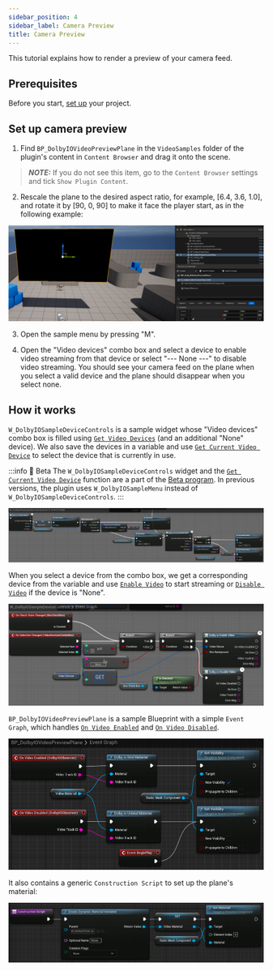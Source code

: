 ```yaml
---
sidebar_position: 4
sidebar_label: Camera Preview
title: Camera Preview
---
```


This tutorial explains how to render a preview of your camera feed.

## Prerequisites

Before you start, [set up](common-setup) your project.

## Set up camera preview

1. Find `BP_DolbyIOVideoPreviewPlane` in the `VideoSamples` folder of the plugin's content in `Content Browser` and drag it onto the scene.

> **_NOTE:_** If you do not see this item, go to the `Content Browser` settings and tick `Show Plugin Content`.

2. Rescale the plane to the desired aspect ratio, for example, [6.4, 3.6, 1.0], and rotate it by [90, 0, 90] to make it face the player start, as in the following example:

![](../../static/img/video-plane-result.png)

3. Open the sample menu by pressing "M".

4. Open the "Video devices" combo box and select a device to enable video streaming from that device or select "--- None ---" to disable video streaming. You should see your camera feed on the plane when you select a valid device and the plane should disappear when you select none.

## How it works

`W_DolbyIOSampleDeviceControls` is a sample widget whose "Video devices" combo box is filled using [`Get Video Devices`](../blueprints/functions#dolbyio-get-video-devices) (and an additional "None" device). We also save the devices in a variable and use [`Get Current Video Device`](../blueprints/functions#dolbyio-get-current-video-device) to select the device that is currently in use.

:::info 🚀 Beta
The `W_DolbyIOSampleDeviceControls` widget and the [`Get Current Video Device`](../blueprints/functions#dolbyio-get-current-video-device) function are a part of the [Beta program](https://docs.dolby.io/communications-apis/docs/overview-beta-programs). In previous versions, the plugin uses `W_DolbyIOSampleMenu` instead of `W_DolbyIOSampleDeviceControls`.
:::

![](../../static/img/camera-preview-combobox.png)

When you select a device from the combo box, we get a corresponding device from the variable and use [`Enable Video`](../blueprints/functions#dolbyio-enable-video) to start streaming or [`Disable Video`](../blueprints/functions#dolbyio-disable-video) if the device is "None".

![](../../static/img/camera-preview-selection.png)

`BP_DolbyIOVideoPreviewPlane` is a sample Blueprint with a simple `Event Graph`, which handles [`On Video Enabled`](../blueprints/events#on-video-enabled) and [`On Video Disabled`](../blueprints/events#on-video-disabled).

![](../../static/img/camera-preview-eg.png)

It also contains a generic `Construction Script` to set up the plane's material:

![](../../static/img/video-plane-cs.png)
